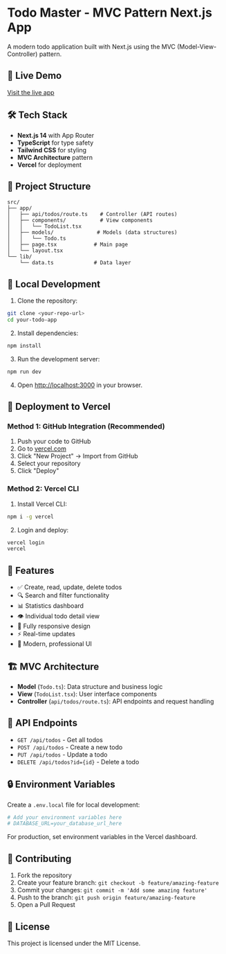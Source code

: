 # Todo Master - MVC Pattern Next.js App

A modern todo application built with Next.js using the MVC (Model-View-Controller) pattern.

## 🚀 Live Demo

[Visit the live app](https://your-app-name.vercel.app)

## 🛠️ Tech Stack

- **Next.js 14** with App Router
- **TypeScript** for type safety
- **Tailwind CSS** for styling
- **MVC Architecture** pattern
- **Vercel** for deployment

## 📁 Project Structure

```
src/
├── app/
│   ├── api/todos/route.ts    # Controller (API routes)
│   ├── components/           # View components
│   │   └── TodoList.tsx
│   ├── models/              # Models (data structures)
│   │   └── Todo.ts
│   ├── page.tsx            # Main page
│   └── layout.tsx
└── lib/
    └── data.ts             # Data layer
```

## 🔧 Local Development

1. Clone the repository:

```bash
git clone <your-repo-url>
cd your-todo-app
```

2. Install dependencies:

```bash
npm install
```

3. Run the development server:

```bash
npm run dev
```

4. Open [http://localhost:3000](http://localhost:3000) in your browser.

## 🚀 Deployment to Vercel

### Method 1: GitHub Integration (Recommended)

1. Push your code to GitHub
2. Go to [vercel.com](https://vercel.com)
3. Click "New Project" → Import from GitHub
4. Select your repository
5. Click "Deploy"

### Method 2: Vercel CLI

1. Install Vercel CLI:

```bash
npm i -g vercel
```

2. Login and deploy:

```bash
vercel login
vercel
```

## 🌟 Features

- ✅ Create, read, update, delete todos
- 🔍 Search and filter functionality
- 📊 Statistics dashboard
- 👁️ Individual todo detail view
- 📱 Fully responsive design
- ⚡ Real-time updates
- 🎨 Modern, professional UI

## 🏗️ MVC Architecture

- **Model** (`Todo.ts`): Data structure and business logic
- **View** (`TodoList.tsx`): User interface components
- **Controller** (`api/todos/route.ts`): API endpoints and request handling

## 📝 API Endpoints

- `GET /api/todos` - Get all todos
- `POST /api/todos` - Create a new todo
- `PUT /api/todos` - Update a todo
- `DELETE /api/todos?id={id}` - Delete a todo

## 🔒 Environment Variables

Create a `.env.local` file for local development:

```bash
# Add your environment variables here
# DATABASE_URL=your_database_url_here
```

For production, set environment variables in the Vercel dashboard.

## 🤝 Contributing

1. Fork the repository
2. Create your feature branch: `git checkout -b feature/amazing-feature`
3. Commit your changes: `git commit -m 'Add some amazing feature'`
4. Push to the branch: `git push origin feature/amazing-feature`
5. Open a Pull Request

## 📄 License

This project is licensed under the MIT License.
